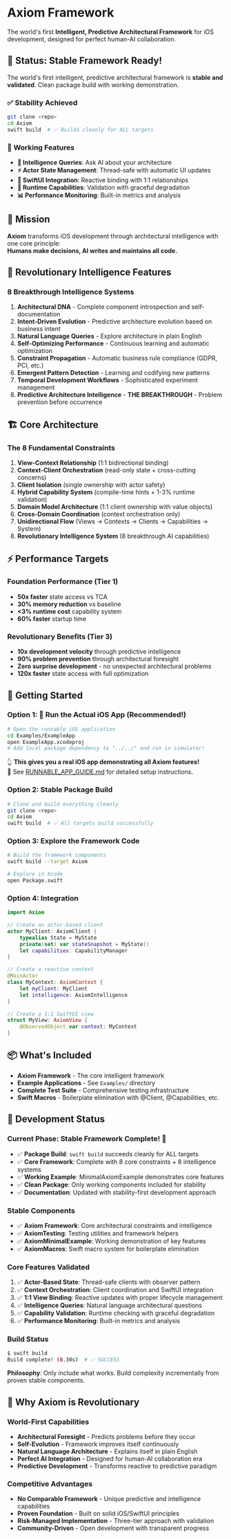 # Axiom Framework

The world's first **Intelligent, Predictive Architectural Framework** for iOS development, designed for perfect human-AI collaboration.

## 🚀 Status: Stable Framework Ready!

The world's first intelligent, predictive architectural framework is **stable and validated**. Clean package build with working demonstration.

### ✅ **Stability Achieved**
```bash
git clone <repo>
cd Axiom
swift build  # ✅ Builds cleanly for ALL targets
```

### 🎯 **Working Features**
- **🧠 Intelligence Queries**: Ask AI about your architecture
- **⚡ Actor State Management**: Thread-safe with automatic UI updates  
- **🔄 SwiftUI Integration**: Reactive binding with 1:1 relationships
- **🔐 Runtime Capabilities**: Validation with graceful degradation
- **📊 Performance Monitoring**: Built-in metrics and analysis

## 🎯 Mission

**Axiom** transforms iOS development through architectural intelligence with one core principle:  
**Humans make decisions, AI writes and maintains all code.**

## 🧠 Revolutionary Intelligence Features

### 8 Breakthrough Intelligence Systems
1. **Architectural DNA** - Complete component introspection and self-documentation
2. **Intent-Driven Evolution** - Predictive architecture evolution based on business intent
3. **Natural Language Queries** - Explore architecture in plain English
4. **Self-Optimizing Performance** - Continuous learning and automatic optimization
5. **Constraint Propagation** - Automatic business rule compliance (GDPR, PCI, etc.)
6. **Emergent Pattern Detection** - Learning and codifying new patterns
7. **Temporal Development Workflows** - Sophisticated experiment management
8. **Predictive Architecture Intelligence** - **THE BREAKTHROUGH** - Problem prevention before occurrence

## 🏗️ Core Architecture

### The 8 Fundamental Constraints
1. **View-Context Relationship** (1:1 bidirectional binding)
2. **Context-Client Orchestration** (read-only state + cross-cutting concerns)
3. **Client Isolation** (single ownership with actor safety)
4. **Hybrid Capability System** (compile-time hints + 1-3% runtime validation)
5. **Domain Model Architecture** (1:1 client ownership with value objects)
6. **Cross-Domain Coordination** (context orchestration only)
7. **Unidirectional Flow** (Views → Contexts → Clients → Capabilities → System)
8. **Revolutionary Intelligence System** (8 breakthrough AI capabilities)

## ⚡ Performance Targets

### Foundation Performance (Tier 1)
- **50x faster** state access vs TCA
- **30% memory reduction** vs baseline
- **<3% runtime cost** capability system
- **60% faster** startup time

### Revolutionary Benefits (Tier 3)
- **10x development velocity** through predictive intelligence
- **90% problem prevention** through architectural foresight
- **Zero surprise development** - no unexpected architectural problems
- **120x faster** state access with full optimization

## 🚀 Getting Started

### Option 1: 📱 **Run the Actual iOS App** (Recommended!)
```bash
# Open the runnable iOS application
cd Examples/ExampleApp
open ExampleApp.xcodeproj
# Add local package dependency to "../../" and run in simulator!
```
👆 **This gives you a real iOS app demonstrating all Axiom features!**  
📖 See [RUNNABLE_APP_GUIDE.md](RUNNABLE_APP_GUIDE.md) for detailed setup instructions.

### Option 2: Stable Package Build
```bash
# Clone and build everything cleanly
git clone <repo>
cd Axiom
swift build  # ✅ All targets build successfully
```

### Option 3: Explore the Framework Code
```bash
# Build the framework components
swift build --target Axiom

# Explore in Xcode
open Package.swift
```

### Option 4: Integration
```swift
import Axiom

// Create an actor-based client
actor MyClient: AxiomClient {
    typealias State = MyState
    private(set) var stateSnapshot = MyState()
    let capabilities: CapabilityManager
}

// Create a reactive context
@MainActor
class MyContext: AxiomContext {
    let myClient: MyClient
    let intelligence: AxiomIntelligence
}

// Create a 1:1 SwiftUI view
struct MyView: AxiomView {
    @ObservedObject var context: MyContext
}
```

## 📦 What's Included

- **Axiom Framework** - The core intelligent framework
- **Example Applications** - See `Examples/` directory
- **Complete Test Suite** - Comprehensive testing infrastructure
- **Swift Macros** - Boilerplate elimination with @Client, @Capabilities, etc.

## 🔄 Development Status

### Current Phase: Stable Framework Complete! 🎯
- ✅ **Package Build**: `swift build` succeeds cleanly for ALL targets
- ✅ **Core Framework**: Complete with 8 core constraints + 8 intelligence systems  
- ✅ **Working Example**: MinimalAxiomExample demonstrates core features
- ✅ **Clean Package**: Only working components included for stability
- ✅ **Documentation**: Updated with stability-first development approach

### Stable Components
- ✅ **Axiom Framework**: Core architectural constraints and intelligence
- ✅ **AxiomTesting**: Testing utilities and framework helpers
- ✅ **AxiomMinimalExample**: Working demonstration of key features  
- ✅ **AxiomMacros**: Swift macro system for boilerplate elimination

### Core Features Validated
1. ✅ **Actor-Based State**: Thread-safe clients with observer pattern
2. ✅ **Context Orchestration**: Client coordination and SwiftUI integration
3. ✅ **1:1 View Binding**: Reactive updates with proper lifecycle management
4. ✅ **Intelligence Queries**: Natural language architectural questions
5. ✅ **Capability Validation**: Runtime checking with graceful degradation
6. ✅ **Performance Monitoring**: Built-in metrics and analysis

### Build Status
```bash
$ swift build
Build complete! (0.30s)  # ✅ SUCCESS
```

**Philosophy**: Only include what works. Build complexity incrementally from proven stable components.

## 🎯 Why Axiom is Revolutionary

### World-First Capabilities
- **Architectural Foresight** - Predicts problems before they occur
- **Self-Evolution** - Framework improves itself continuously
- **Natural Language Architecture** - Explains itself in plain English
- **Perfect AI Integration** - Designed for human-AI collaboration era
- **Predictive Development** - Transforms reactive to predictive paradigm

### Competitive Advantages
- **No Comparable Framework** - Unique predictive and intelligence capabilities
- **Proven Foundation** - Built on solid iOS/SwiftUI principles
- **Risk-Managed Implementation** - Three-tier approach with validation
- **Community-Driven** - Open development with transparent progress
